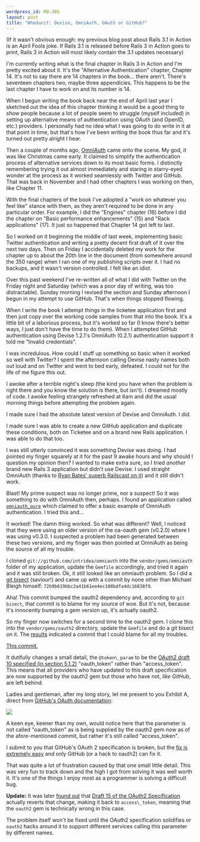 ```yaml
--- 
wordpress_id: RB-305
layout: post
title: "Whodunit: Devise, OmniAuth, OAuth or GitHub?"
---
```


\(If it wasn't obvious enough: my previous blog post about Rails 3.1 in Action is an April Fools joke. If Rails 3.1 is released before Rails 3 in Action goes to print, Rails 3 in Action will most likely contain the 3.1 updates necessary\)

I'm currently writing what is the final chapter in Rails 3 in Action and I'm pretty excited about it. It's the "Alternative Authentication" chapter, Chapter 14. It's not to say there are 14 chapters in the book... there aren't. There's seventeen chapters two, maybe three appendicies. This happens to be the last chapter I have to work on and its number is 14.

When I begun writing the book back near the end of April last year I sketched out the idea of this chapter thinking it would be a good thing to show people because a lot of people seem to struggle (myself included) in setting up alternative means of authentication using OAuth (and OpenID, etc.) providers. I personally had no idea what I was going to do write in it at that point in time, but that's how I've been writing the book thus far and it's turned out pretty alright I hear.

Then a couple of months ago, <a href='http://github.com/intridea/omniauth'>OmniAuth</a> came onto the scene. My god, it was like Christmas came early. It claimed to simplify the authentication process of alternative services down to its most basic forms. I distinctly remembering trying it out almost immediately and staring in starry-eyed wonder at the process as it worked seamlessly with Twitter and GitHub. That was back in November and I had other chapters I was working on then, like Chapter 11.

With the final chapters of the book I've adopted a "work on whatever you feel like" stance with them, as they aren't required to be done in any particular order. For example, I did the "Engines" chapter (16) before I did the chapter on "Basic performance enhancements" (15) and "Rack applications" (17). It just so happened that Chapter 14 got left to last.

So I worked on it beginning the middle of last week, implementing basic Twitter authentication and writing a pretty decent first draft of it over the next two days. Then on Friday I accidentally deleted my work for the chapter up to about the 20th line in the document (from somewhere around the 350 range) when I ran one of my publishing scripts over it. I had no backups, and it wasn't version controlled. I felt like an idiot.

Over this past weekend I've re-written all of what I did with Twitter on the Friday night and Saturday (which was a poor day of writing, was too distractable). Sunday morning I revised the section and Sunday afternoon I begun in my attempt to use GitHub. That's when things stopped flowing.

When I write the book I attempt things in the ticketee application first and then just copy over the working code samples from that into the book. It's a little bit of a laborious process, but it's worked so far (I know there's better ways, I just don't have the time to do them). When I attempted GitHub authentication using Devise 1.2.1's OmniAuth (0.2.1) authentication support it told me "Invalid credentials".

I was incredulous. How could I stuff up something so basic when it worked so well with Twitter? I spent the afternoon calling Devise nasty names both out loud and on Twitter and went to bed early, defeated. I could not for the life of me figure this out.

I awoke after a terrible night's sleep (the kind you have when the problem is right there and you know the solution is there, but isn't). I dreamed mostly of code. I awoke feeling strangely refreshed at 6am and did the usual morning things before attempting the problem again.

I made sure I had the absolute latest version of Devise and OmniAuth. I did. 

I made sure I was able to create a new GitHub application and duplicate these conditions, both on Ticketee and on a brand new Rails application. I was able to do that too.

I was still utterly convinced it was something Devise was doing. I had pointed my finger squarely at it for the past 9 awake hours and why should I question my opinion then? I wanted to make extra sure, so I tried *another* brand new Rails 3 application but didn't use Devise. I used straight OmniAuth (thanks to <a href='http://railscasts.com/episodes/241-simple-omniauth'>Ryan Bates' superb Railscast on it</a>) and it still didn't work.

Blast! My prime suspect was no longer prime, nor a suspect! So it was something to do with OmniAuth then, perhaps. I found an application called <a href='http://github.com/markusproske/omniauth_pure'>`omniauth_pure`</a> which claimed to offer a basic example of OmniAuth authentication. I tried this and...

It worked! The damn thing worked. So what was different? Well, I noticed that they were using an older version of the oa-oauth gem (v0.2.0) where I was using v0.3.0. I suspected a problem had been generated between these two versions, and my finger was then pointed at OmniAuth as being the source of all my trouble.

I cloned `git://github.com/intridea/omniauth` into the `vendor/gems/omniauth` folder of my application, update the `Gemfile` accordingly, and tried it again and it was still broken. Ok, it still looked like an omniauth problem. So I did a <a href='https://gist.github.com/912916'>git bisect</a> (saviour!) and came up with a commit by none other than Michael Bleigh himself: `72b9b619bbc2a41b61ee4ec108bdfa4dc16838f9`.

Aha! This commit bumped the oauth2 dependency and, according to `git bisect`, that commit is to blame for my source of woe. But it's not, because it's innocently bumping a gem version up, it's actually oauth2.

So my finger now switches for a second time to the oauth2 gem. I clone this into the `vendor/gems/oauth2` directory, update the `Gemfile` and do a git bisect on it. The <a href='https://gist.github.com/912926'>results</a> indicated a commit that I could blame for all my troubles.

<a href='https://github.com/intridea/oauth2/commit/1dbfe18af997c45a69fdea29192f599f20d80879'>This commit.</a>

It dutifully changes a small detail, the `@token\_param` to be the <a href='http://tools.ietf.org/html/draft-ietf-oauth-v2-10#section-5.1.2'>OAuth2 draft 10 specified (in section 5.1.2)</a> "oauth\_token" rather than "access\_token". This means that all providers who have updated to this draft specification are now supported by the oauth2 gem but those who have not, *like GitHub*, are left behind.

Ladies and gentleman, after my long story, let me present to you Exhibit A, direct from <a href='http://develop.github.com/p/oauth.html'>GitHub's OAuth documentation</a>:

<img src='https://img.skitch.com/20110411-qn2ps6uckm4deq851ubydjtf71.png' />

A keen eye, keener than my own, would notice here that the parameter is not called "oauth\_token" as is being supplied by the oauth2 gem now as of the afore-mentioned commit, but rather it's still called "access\_token".

I submit to you that GitHub's OAuth 2 specification is broken, but the <a href='http://support.github.com/discussions/site/3398-your-oauth-implementation-is-broken-but-heres-a-fix'>fix is extremely easy</a> and only GitHub (or a hack to oauth2) can fix it.

That was quite a lot of frustration caused by that one small little detail. This was very fun to track down and the high I got from solving it was well worth it. It's one of the things I enjoy most as a programmer is solving a difficult bug.

<strong>Update:</strong> It was later <a href='https://github.com/intridea/oauth2/issues/44#issuecomment-993151'>found out</a> that <a href='http://tools.ietf.org/id/draft-ietf-oauth-v2-15.txt'>Draft 15 of the OAuth2 Specification</a> actually reverts that change, making it back to `access\_token`, meaning that the `oauth2` gem is technically wrong in this case.

The problem itself won't be fixed until the OAuth2 specification solidifies or `oauth2` hacks around it to support different services calling this parameter by different names.
